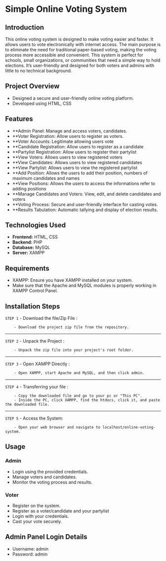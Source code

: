 # Simple Online Voting System

## Introduction
This online voting system is designed to make voting easier and faster. It allows users to vote electronically with internet access.  The main purpose is to eliminate the need for traditional paper-based voting, making the voting process more accessible and convenient. This system is perfect for schools, small organizations, or communities that need a simple way to hold elections. It’s user-friendly and designed for both voters and admins with little to no technical background.

## Project Overview
- Designed a secure and user-friendly online voting platform.
- Developed using HTML, CSS 

## Features
- **Admin Panel: Manage and access voters, candidates.
- **Voter Registration: Allow users to register as voters.
- **Voter Accounts: Legitimate allowing users vote
- **Candidate Registration: Allow users to register as a candidate
- **Partylist Registration: Allow users to register their partylist
- **View Voters: Allows users to view registered voters
- **View Candidates: Allows users to view registered candidates
- **View Partylist: Allows users to view the registered partylist
- **Add Position: Allows the users to add their position, numbers of maximum candidates and names
- **View Positions: Allows the users to access the informations refer to adding positions
- **Manage Candidates and Voters: View, edit, and delete candidates and voters
- **Voting Process: Secure and user-friendly interface for casting votes.
- **Results Tabulation: Automatic tallying and display of election results.

## Technologies Used
- **Frontend:** HTML, CSS
- **Backend:** PHP
- **Database:** MySQL
- **Server:** XAMPP

## Requirements
- XAMPP: Ensure you have XAMPP installed on your system.
- Make sure that the Apache and MySQL modules is properly working in XAMPP Control Panel.


## Installation Steps

`STEP 1` - Download the file/Zip File :
```
	- Download the project zip file from the repository.
```
----
`STEP 2` - Unpack the Project :
```
	- Unpack the zip file into your project's root folder.
```
----
`STEP 3` - Open XAMPP Directly :
```
	- Open XAMPP, start Apache and MySQL, and then click admin.
```
----
`STEP 4` - Transferring your file :
```
	- Copy the downloaded file and go to your pc or "This PC".
	- Inside the PC, click XAMPP, find the htdocs, click it, and paste the downloaded file.
```
----
`STEP 5` - Access the System:
```
	- Open your web browser and navigate to localhost/online-voting-system.
```


## Usage
### Admin
- Login using the provided credentials.
- Manage voters and candidates.
- Monitor the voting process and results.

### Voter
- Register on the system.
- Register as a voter/candidate and your partylist
- Login with your credentials.
- Cast your vote securely.

## Admin Panel Login Details
- Username: admin
- Password: admin

